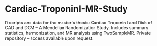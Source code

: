 # Cardiac-TroponinI-MR-Study
R scripts and data for the master's thesis: Cardiac Troponin I and Risk of CAD and DCM – A Mendelian Randomization Study. Includes summary statistics, harmonization, and MR analysis using TwoSampleMR. Private repository – access available upon request.
